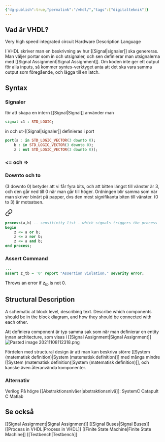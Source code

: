 ```yaml
---
{"dg-publish":true,"permalink":"/vhdl/","tags":["digitalteknik"]}
---
```


## Vad är VHDL?
Very high speed integrated circuit
Hardware
Description
Language

I VHDL skriver man en beskrivning av hur [[Signal\|signaler]] ska genereras. Man väljer portar som in och utsignaler, och sen definierar man utsignalerna med [[Signal Assignment\|Signal Assignment]]. Om koden inte ger ett output för alla inputs, så kommer syntes-verktyget anta att det ska vara samma output som föregående, och lägga till en latch.

## Syntax

### Signaler
för att skapa en intern [[Signal\|Signal]] använder man
```vhdl
signal c1 : STD_LOGIC;
```
in och ut-[[Signal\|signaler]] definieras i port
```vhdl
port(a : in STD_LOGIC_VECTOR(3 downto 0);
	b : in STD_LOGIC_VECTOR(3 downto 0);
	z : out STD_LOGIC_VECTOR(3 downto 0));
```

### <= och =>


### Downto och to
(3 downto 0) betyder att vi får fyra bits, och att bitten längst till vänster är 3, och den går ned till 0 när man går till höger. Ordningen blir samma som när man skriver binärt på papper, dvs den mest signifikanta biten till vänster. (0 to 3) är motsatsen.


<div class="transclusion internal-embed is-loaded"><a class="markdown-embed-link" href="/syntax-of-a-process-in-vhdl/" aria-label="Open link"><svg xmlns="http://www.w3.org/2000/svg" width="24" height="24" viewBox="0 0 24 24" fill="none" stroke="currentColor" stroke-width="2" stroke-linecap="round" stroke-linejoin="round" class="svg-icon lucide-link"><path d="M10 13a5 5 0 0 0 7.54.54l3-3a5 5 0 0 0-7.07-7.07l-1.72 1.71"></path><path d="M14 11a5 5 0 0 0-7.54-.54l-3 3a5 5 0 0 0 7.07 7.07l1.71-1.71"></path></svg></a><div class="markdown-embed">




```vhdl
process(a,b) -- sensitivity list - which signals triggers the process
begin
	z <= a or b;
	z <= a nor b;
	z <= a and b;
end process;
```


</div></div>


### Assert Command
```vhdl
...
assert z_tb = '0' report "Assertion violation." severity error;
```
Throws an error if $z_{tb}$ is not $0$.


## Structural Description
A schematic at block level, describing text. Describe which components should be in the block diagram, and how they should be connected with each other. 

Att definiera component är typ samma sak som när man definierar en entity innan architecture, som visas i [[Signal Assignment\|Signal Assignment]]
![Pasted image 20211108112318.png](/img/user/images/Pasted%20image%2020211108112318.png)

Fördelen med structural design är att man kan beskriva större [[System (matematisk definition)\|System (matematisk definition)]] med många mindre [[System (matematisk definition)\|System (matematisk definition)]], och kanske även återanvända komponenter.


### Alternativ
Verilog
På högre [[Abstraktionsnivåer\|abstraktionsnivå]]:
SystemC
Catapult C
Matlab

## Se också
[[Signal Assignment\|Signal Assignment]]
[[Signal Buses\|Signal Buses]]
[[Process in VHDL\|Process in VHDL]]
[[Finite State Machine\|Finite State Machine]]
[[Testbench\|Testbench]]
